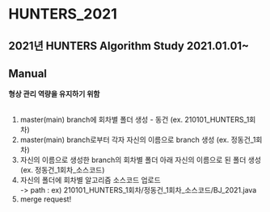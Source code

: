 # HUNTERS_2021
## 2021년 HUNTERS Algorithm Study 2021.01.01~

## Manual
__형상 관리 역량을 유지하기 위함__<br/><br/>

1. master(main) branch에 회차별 폴더 생성 - 동건 (ex. 210101_HUNTERS_1회차)
2. master(main) branch로부터 각자 자신의 이름으로 branch 생성 (ex. 정동건_1회차)
3. 자신의 이름으로 생성한 branch의 회차별 폴더 아래 자신의 이름으로 된 폴더 생성 (ex. 정동건_1회차_소스코드)
4. 자신의 폴더에 회차별 알고리즘 소스코드 업로드 <br/>
-> path : ex) 210101_HUNTERS_1회차/정동건_1회차_소스코드/BJ_2021.java
5. merge request!
